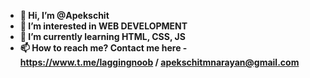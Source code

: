 - <b>👋 Hi, I’m @Apekschit
- 👀 I’m interested in WEB DEVELOPMENT
- 🌱 I’m currently learning HTML, CSS, JS
- 📫 How to reach me? Contact me here - https://www.t.me/laggingnoob / apekschitmnarayan@gmail.com<b>

<!---
Apekschit/Apekschit is a ✨ special ✨ repository because its `README.md` (this file) appears on your GitHub profile.
You can click the Preview link to take a look at your changes.
--->
